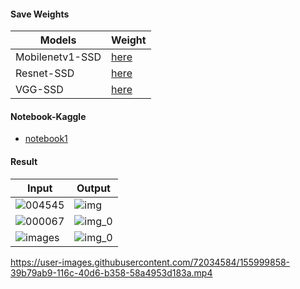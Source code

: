 #### Save Weights
|Models                     |Weight                                                                          |
|---------------------------|--------------------------------------------------------------------------------|
|Mobilenetv1-SSD            |[here](https://drive.google.com/drive/folders/1-4fmQsCvQQUhEdYnL2zsC28uWn8Zrox9)|
|Resnet-SSD                 |[here](https://drive.google.com/drive/folders/1L6IrWa8QI6WBo15iM9Yl30-w0UeqCAql)|
|VGG-SSD                    |[here](https://drive.google.com/drive/folders/17E10B-lxBrPJkGrRWjRYBz9klvn5uNZl)|


#### Notebook-Kaggle 
* [notebook1](https://www.kaggle.com/acousticmusic/ai4theblind/notebook)

#### Result
|Input                                  |Output                                       |
|-------------------------------------- |---------------------------------------------|
|![004545](https://user-images.githubusercontent.com/72034584/155994827-c36db51b-b368-4628-9a61-b4e80db4b005.jpg)|![img](https://user-images.githubusercontent.com/72034584/156599512-3087476a-11a9-43ad-9ad4-d686f4f90991.jpg)|
|![000067](https://user-images.githubusercontent.com/72034584/155995173-f9a3c173-6238-46a5-885e-2288cff42cce.jpg)|![img_0](https://user-images.githubusercontent.com/72034584/155995195-153d694b-0650-4b8d-bf51-9c82d5d634f7.jpg)|
|![images](https://user-images.githubusercontent.com/72034584/155995323-b01695a7-dcc5-4ae0-a110-05f8a8f84712.jpg)|![img_0](https://user-images.githubusercontent.com/72034584/155995355-d20f2c33-4dfb-41d3-9904-112eec3e37d5.jpg)|

https://user-images.githubusercontent.com/72034584/155999858-39b79ab9-116c-40d6-b358-58a4953d183a.mp4


